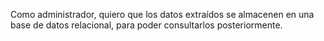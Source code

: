 Como administrador, quiero que los datos extraídos se almacenen en una base de datos relacional, para poder consultarlos posteriormente.


